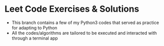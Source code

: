   # Leet Code Exercises & Solutions
  
  - This branch contains a few of my Python3 codes that served as practice for adapting to Python
  - All the codes/algorithms are tailored to be executed and interacted with through a terminal app

